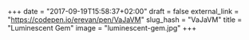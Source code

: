 +++
date = "2017-09-19T15:58:37+02:00" 
draft = false
external_link = "https://codepen.io/erevan/pen/VaJaVM"
slug_hash = "VaJaVM"
title = "Luminescent Gem"
image = "luminescent-gem.jpg"
+++